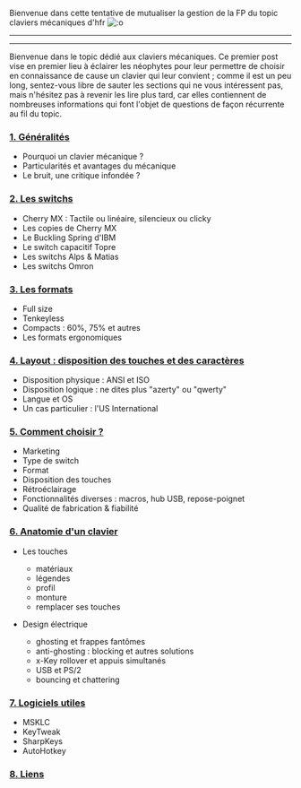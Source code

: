 Bienvenue dans cette tentative de mutualiser la gestion de la FP du topic claviers mécaniques d'hfr ![:o](https://forum-images.hardware.fr/icones/redface.gif)

---
---

Bienvenue dans le topic dédié aux claviers mécaniques. Ce premier post vise en premier lieu à éclairer les néophytes pour leur permettre de choisir en connaissance de cause un clavier qui leur convient ; comme il est un peu long, sentez-vous libre de sauter les sections qui ne vous intéressent pas, mais n'hésitez pas à revenir les lire plus tard, car elles contiennent de nombreuses informations qui font l'objet de questions de façon récurrente au fil du topic.
 


### <a href="01-generalites.html">1. Généralités</a>
* Pourquoi un clavier mécanique ?
* Particularités et avantages du mécanique
* Le bruit, une critique infondée ?
 

### <a href="02-les-switchs.html">2. Les switchs</a>
* Cherry MX : Tactile ou linéaire, silencieux ou clicky
* Les copies de Cherry MX
* Le Buckling Spring d'IBM
* Le switch capacitif Topre
* Les switchs Alps & Matias
* Les switchs Omron
 

### <a href="03-les-formats.html">3. Les formats</a>
* Full size
* Tenkeyless
* Compacts : 60%, 75% et autres
* Les formats ergonomiques
 

### <a href="04-layout.html">4. Layout : disposition des touches et des caractères</a>
* Disposition physique : ANSI et ISO
* Disposition logique : ne dites plus "azerty" ou "qwerty"
* Langue et OS
* Un cas particulier : l'US International


### <a href="">5. Comment choisir ?</a>
* Marketing
* Type de switch
* Format
* Disposition des touches
* Rétroéclairage
* Fonctionnalités diverses : macros, hub USB, repose-poignet
* Qualité de fabrication & fiabilité
 

### <a href="">6. Anatomie d'un clavier</a>
* Les touches
  * matériaux
  * légendes
  * profil
  * monture
  * remplacer ses touches
  
* Design électrique
  * ghosting et frappes fantômes
  * anti-ghosting : blocking et autres solutions
  * x-Key rollover et appuis simultanés
  * USB et PS/2
  * bouncing et chattering
 

### <a href="">7. Logiciels utiles</a>
* MSKLC
* KeyTweak
* SharpKeys
* AutoHotkey
 

### <a href="">8. Liens</a>
